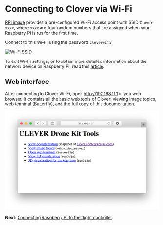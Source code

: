 Connecting to Clover via Wi-Fi
===

[RPi image](image.md) provides a pre-configured Wi-Fi access point with SSID `Clover-xxxx`, where `xxxx` are four random numbers that are assigned when your Raspberry Pi is run for the first time.

Connect to this Wi-Fi using the password `cleverwifi`.

<img src="../assets/ssid.png" width="300px" alt="Wi-Fi SSID">

To edit Wi-Fi settings, or to obtain more detailed information about the network device on Raspberry Pi, read this [article](network.md).

## Web interface

After connecting to Clover Wi-Fi, open http://192.168.11.1 in you web browser. It contains all the basic web tools of Clover: viewing image topics, web terminal (Butterfly), and the full copy of this documentation.

<img src="../assets/web.png" alt="Веб-интерфейс Клевера" class="zoom">

**Next**: [Connecting Raspberry Pi to the flight controller](connection.md).
